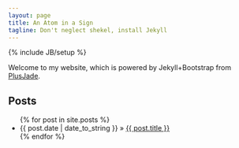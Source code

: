 ```yaml
---
layout: page
title: An Atom in a Sign
tagline: Don't neglect shekel, install Jekyll
---
```

{% include JB/setup %}

Welcome to my website, which is powered by Jekyll+Bootstrap from
[PlusJade](https://github.com/plusjade/jekyll-bootstrap).

## Posts
<ul class="posts">
  {% for post in site.posts %}
    <li><span>{{ post.date | date_to_string }}</span> &raquo; <a href="{{ BASE_PATH }}{{ post.url }}">{{ post.title }}</a></li>
  {% endfor %}
</ul>

